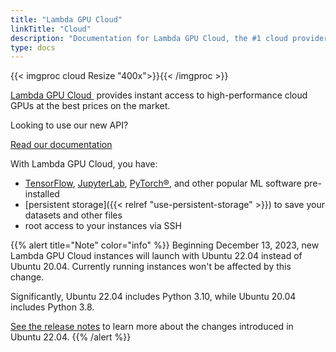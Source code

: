 ```yaml
---
title: "Lambda GPU Cloud"
linkTitle: "Cloud"
description: "Documentation for Lambda GPU Cloud, the #1 cloud provider for high-performance GPUs"
type: docs
---
```


{{< imgproc cloud Resize "400x">}}{{< /imgproc >}}

<a href="https://lambdalabs.com/service/gpu-cloud" target="_blank">Lambda GPU Cloud&nbsp;<i class='fas fa-external-link-alt'></i></a>
provides instant access to high-performance cloud GPUs at the best prices on
the market.

<div class="jumbotron jumbotron-fluid">
  <div class="container">
    <p class="h2">Looking to use our new API?</p>
    <a class="btn btn-primary btn-lg" href="https://cloud.lambdalabs.com/api/v1/docs" role="button">Read our documentation</a>
  </div>
</div>

With Lambda GPU Cloud, you have:

- [TensorFlow](https://www.tensorflow.org/),
  [JupyterLab](https://jupyter.org/), [PyTorch®](https://pytorch.org/), and
  other popular ML software pre-installed
- [persistent storage]({{< relref "use-persistent-storage" >}}) to save your datasets and other files
- root access to your instances via SSH

{{% alert title="Note" color="info" %}}
Beginning December 13, 2023, new Lambda GPU Cloud instances will launch with
Ubuntu 22.04 instead of Ubuntu 20.04. Currently running instances won't be
affected by this change.

Significantly, Ubuntu 22.04 includes Python 3.10, while Ubuntu 20.04 includes
Python 3.8.

[See the release notes](https://discourse.ubuntu.com/t/jammy-jellyfish-release-notes/24668#heading--new-features-in-22-04-lts)
to learn more about the changes introduced in Ubuntu 22.04.
{{% /alert %}}
